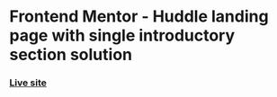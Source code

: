 # Frontend Mentor - Huddle landing page with single introductory section solution
### [Live site](https://superb-tulumba-4d386c.netlify.app/)
